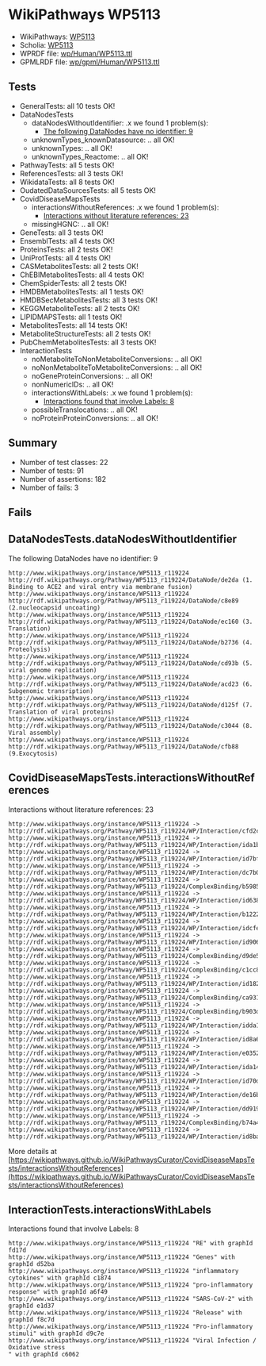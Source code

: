 # WikiPathways WP5113

* WikiPathways: [WP5113](https://identifiers.org/wikipathways:WP5113)
* Scholia: [WP5113](https://scholia.toolforge.org/wikipathways/WP5113)
* WPRDF file: [wp/Human/WP5113.ttl](../wp/Human/WP5113.ttl)
* GPMLRDF file: [wp/gpml/Human/WP5113.ttl](../wp/gpml/Human/WP5113.ttl)

## Tests
* GeneralTests: all 10 tests OK!
* DataNodesTests
    * dataNodesWithoutIdentifier: .x we found 1 problem(s):
        * [The following DataNodes have no identifier: 9](#d2d32fa8)
    * unknownTypes_knownDatasource: .. all OK!
    * unknownTypes: .. all OK!
    * unknownTypes_Reactome: .. all OK!
* PathwayTests: all 5 tests OK!
* ReferencesTests: all 3 tests OK!
* WikidataTests: all 8 tests OK!
* OudatedDataSourcesTests: all 5 tests OK!
* CovidDiseaseMapsTests
    * interactionsWithoutReferences: .x we found 1 problem(s):
        * [Interactions without literature references: 23](#9701cd03)
    * missingHGNC: .. all OK!
* GeneTests: all 3 tests OK!
* EnsemblTests: all 4 tests OK!
* ProteinsTests: all 2 tests OK!
* UniProtTests: all 4 tests OK!
* CASMetabolitesTests: all 2 tests OK!
* ChEBIMetabolitesTests: all 4 tests OK!
* ChemSpiderTests: all 2 tests OK!
* HMDBMetabolitesTests: all 1 tests OK!
* HMDBSecMetabolitesTests: all 3 tests OK!
* KEGGMetaboliteTests: all 2 tests OK!
* LIPIDMAPSTests: all 1 tests OK!
* MetabolitesTests: all 14 tests OK!
* MetaboliteStructureTests: all 2 tests OK!
* PubChemMetabolitesTests: all 3 tests OK!
* InteractionTests
    * noMetaboliteToNonMetaboliteConversions: .. all OK!
    * noNonMetaboliteToMetaboliteConversions: .. all OK!
    * noGeneProteinConversions: .. all OK!
    * nonNumericIDs: .. all OK!
    * interactionsWithLabels: .x we found 1 problem(s):
        * [Interactions found that involve Labels: 8](#630d267f)
    * possibleTranslocations: .. all OK!
    * noProteinProteinConversions: .. all OK!


## Summary

* Number of test classes: 22
* Number of tests: 91
* Number of assertions: 182
* Number of fails: 3

## Fails

<a name="d2d32fa8" />

## DataNodesTests.dataNodesWithoutIdentifier

The following DataNodes have no identifier: 9
```
http://www.wikipathways.org/instance/WP5113_r119224 http://rdf.wikipathways.org/Pathway/WP5113_r119224/DataNode/de2da (1. Binding to ACE2 and viral entry via membrane fusion)
http://www.wikipathways.org/instance/WP5113_r119224 http://rdf.wikipathways.org/Pathway/WP5113_r119224/DataNode/c8e89 (2.nucleocapsid uncoating)
http://www.wikipathways.org/instance/WP5113_r119224 http://rdf.wikipathways.org/Pathway/WP5113_r119224/DataNode/ec160 (3. Translation)
http://www.wikipathways.org/instance/WP5113_r119224 http://rdf.wikipathways.org/Pathway/WP5113_r119224/DataNode/b2736 (4. Proteolysis)
http://www.wikipathways.org/instance/WP5113_r119224 http://rdf.wikipathways.org/Pathway/WP5113_r119224/DataNode/cd93b (5. viral genome replication)
http://www.wikipathways.org/instance/WP5113_r119224 http://rdf.wikipathways.org/Pathway/WP5113_r119224/DataNode/acd23 (6. Subgenomic transription)
http://www.wikipathways.org/instance/WP5113_r119224 http://rdf.wikipathways.org/Pathway/WP5113_r119224/DataNode/d125f (7. Translation of viral proteins)
http://www.wikipathways.org/instance/WP5113_r119224 http://rdf.wikipathways.org/Pathway/WP5113_r119224/DataNode/c3044 (8. Viral assembly)
http://www.wikipathways.org/instance/WP5113_r119224 http://rdf.wikipathways.org/Pathway/WP5113_r119224/DataNode/cfb88 (9.Exocytosis)
```

<a name="9701cd03" />

## CovidDiseaseMapsTests.interactionsWithoutReferences

Interactions without literature references: 23
```
http://www.wikipathways.org/instance/WP5113_r119224 -> http://rdf.wikipathways.org/Pathway/WP5113_r119224/WP/Interaction/cfd2c
http://www.wikipathways.org/instance/WP5113_r119224 -> http://rdf.wikipathways.org/Pathway/WP5113_r119224/WP/Interaction/ida1b6bbe2
http://www.wikipathways.org/instance/WP5113_r119224 -> http://rdf.wikipathways.org/Pathway/WP5113_r119224/WP/Interaction/id7bf0a621
http://www.wikipathways.org/instance/WP5113_r119224 -> http://rdf.wikipathways.org/Pathway/WP5113_r119224/WP/Interaction/dc7b0
http://www.wikipathways.org/instance/WP5113_r119224 -> http://rdf.wikipathways.org/Pathway/WP5113_r119224/ComplexBinding/b5985
http://www.wikipathways.org/instance/WP5113_r119224 -> http://rdf.wikipathways.org/Pathway/WP5113_r119224/WP/Interaction/id63837411
http://www.wikipathways.org/instance/WP5113_r119224 -> http://rdf.wikipathways.org/Pathway/WP5113_r119224/WP/Interaction/b1222
http://www.wikipathways.org/instance/WP5113_r119224 -> http://rdf.wikipathways.org/Pathway/WP5113_r119224/WP/Interaction/idcfee305f
http://www.wikipathways.org/instance/WP5113_r119224 -> http://rdf.wikipathways.org/Pathway/WP5113_r119224/WP/Interaction/id906ff62e
http://www.wikipathways.org/instance/WP5113_r119224 -> http://rdf.wikipathways.org/Pathway/WP5113_r119224/ComplexBinding/d9de5
http://www.wikipathways.org/instance/WP5113_r119224 -> http://rdf.wikipathways.org/Pathway/WP5113_r119224/ComplexBinding/c1cc8
http://www.wikipathways.org/instance/WP5113_r119224 -> http://rdf.wikipathways.org/Pathway/WP5113_r119224/WP/Interaction/id182debc7
http://www.wikipathways.org/instance/WP5113_r119224 -> http://rdf.wikipathways.org/Pathway/WP5113_r119224/ComplexBinding/ca931
http://www.wikipathways.org/instance/WP5113_r119224 -> http://rdf.wikipathways.org/Pathway/WP5113_r119224/ComplexBinding/b903d
http://www.wikipathways.org/instance/WP5113_r119224 -> http://rdf.wikipathways.org/Pathway/WP5113_r119224/WP/Interaction/idda1273e9
http://www.wikipathways.org/instance/WP5113_r119224 -> http://rdf.wikipathways.org/Pathway/WP5113_r119224/WP/Interaction/id8a67d082
http://www.wikipathways.org/instance/WP5113_r119224 -> http://rdf.wikipathways.org/Pathway/WP5113_r119224/WP/Interaction/e0352
http://www.wikipathways.org/instance/WP5113_r119224 -> http://rdf.wikipathways.org/Pathway/WP5113_r119224/WP/Interaction/ida14d07fc
http://www.wikipathways.org/instance/WP5113_r119224 -> http://rdf.wikipathways.org/Pathway/WP5113_r119224/WP/Interaction/id70d5dc20
http://www.wikipathways.org/instance/WP5113_r119224 -> http://rdf.wikipathways.org/Pathway/WP5113_r119224/WP/Interaction/de16b
http://www.wikipathways.org/instance/WP5113_r119224 -> http://rdf.wikipathways.org/Pathway/WP5113_r119224/WP/Interaction/dd919
http://www.wikipathways.org/instance/WP5113_r119224 -> http://rdf.wikipathways.org/Pathway/WP5113_r119224/ComplexBinding/b74a4
http://www.wikipathways.org/instance/WP5113_r119224 -> http://rdf.wikipathways.org/Pathway/WP5113_r119224/WP/Interaction/id8ba42822
```

More details at [https://wikipathways.github.io/WikiPathwaysCurator/CovidDiseaseMapsTests/interactionsWithoutReferences](https://wikipathways.github.io/WikiPathwaysCurator/CovidDiseaseMapsTests/interactionsWithoutReferences)

<a name="630d267f" />

## InteractionTests.interactionsWithLabels

Interactions found that involve Labels: 8
```
http://www.wikipathways.org/instance/WP5113_r119224 "RE" with graphId fd17d
http://www.wikipathways.org/instance/WP5113_r119224 "Genes" with graphId d52ba
http://www.wikipathways.org/instance/WP5113_r119224 "inflammatory cytokines" with graphId c1874
http://www.wikipathways.org/instance/WP5113_r119224 "pro-inflammatory response" with graphId a6f49
http://www.wikipathways.org/instance/WP5113_r119224 "SARS-CoV-2" with graphId e1d37
http://www.wikipathways.org/instance/WP5113_r119224 "Release" with graphId f8c7d
http://www.wikipathways.org/instance/WP5113_r119224 "Pro-inflammatory stimuli" with graphId d9c7e
http://www.wikipathways.org/instance/WP5113_r119224 "Viral Infection /
Oxidative stress
" with graphId c6062
```

